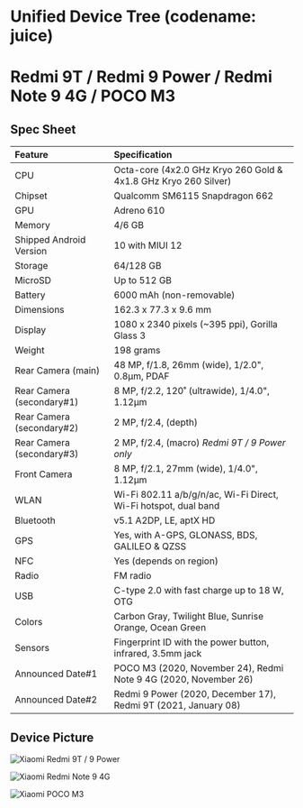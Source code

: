 # Unified Device Tree (codename: juice)
# Redmi 9T / Redmi 9 Power / Redmi Note 9 4G / POCO M3

## Spec Sheet

Feature                 | Specification                     
:---------------------- | :-------------------------------- 
CPU                     | Octa-core (4x2.0 GHz Kryo 260 Gold & 4x1.8 GHz Kryo 260 Silver)     
Chipset                 | Qualcomm SM6115 Snapdragon 662   
GPU                     | Adreno 610                        
Memory                  | 4/6 GB                            
Shipped Android Version | 10 with MIUI 12                            
Storage                 | 64/128 GB                          
MicroSD                 | Up to 512 GB                      
Battery                 | 6000 mAh (non-removable)          
Dimensions              | 162.3 x 77.3 x 9.6 mm             
Display                 | 1080 x 2340  pixels (~395 ppi), Gorilla Glass 3
Weight                  | 198 grams
Rear Camera (main)      | 48 MP, f/1.8, 26mm (wide), 1/2.0", 0.8µm, PDAF 
Rear Camera (secondary#1) | 8 MP, f/2.2, 120˚ (ultrawide), 1/4.0", 1.12µm
Rear Camera (secondary#2) | 2 MP, f/2.4, (depth)
Rear Camera (secondary#3) | 2 MP, f/2.4, (macro) *Redmi 9T / 9 Power only*
Front Camera            | 8 MP, f/2.1, 27mm (wide), 1/4.0", 1.12µm
WLAN                    | Wi-Fi 802.11 a/b/g/n/ac, Wi-Fi Direct, Wi-Fi hotspot, dual band
Bluetooth               | v5.1 A2DP, LE, aptX HD
GPS	                    | Yes, with A-GPS, GLONASS, BDS, GALILEO & QZSS
NFC	                    | Yes (depends on region)
Radio                   | FM radio
USB	                    | C-type 2.0 with fast charge up to 18 W, OTG
Colors 	                | Carbon Gray, Twilight Blue, Sunrise Orange, Ocean Green
Sensors                 | Fingerprint ID with the power button, infrared, 3.5mm jack
Announced Date#1        | POCO M3 (2020, November 24), Redmi Note 9 4G (2020, November 26)
Announced Date#2        | Redmi 9 Power (2020, December 17), Redmi 9T (2021, January 08)

## Device Picture

![Xiaomi Redmi 9T / 9 Power](https://fdn2.gsmarena.com/vv/pics/xiaomi/xiaomi-redmi-9-power-0.jpg "Xiaomi Redmi 9T / 9 Power")

![Xiaomi Redmi Note 9 4G](https://fdn2.gsmarena.com/vv/pics/xiaomi/xiaomi-redmi-note9-4g-2.jpg "Xiaomi Redmi Note 9 4G")

![Xiaomi POCO M3](https://fdn2.gsmarena.com/vv/pics/xiaomi/xiaomi-poco-m3-0.jpg "Xiaomi POCO M3")